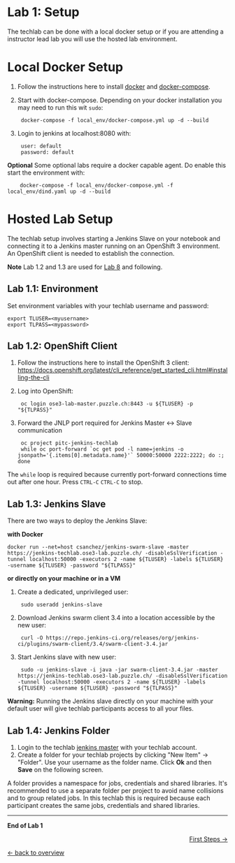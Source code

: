 Lab 1: Setup
============

The techlab can be done with a local docker setup or if you are attending a instructor lead lab you will use the hosted lab environment.

Local Docker Setup
==================

1. Follow the instructions here to install [docker](https://docs.docker.com/get-docker/) and [docker-compose](https://docs.docker.com/compose/install/).
2. Start with docker-compose. Depending on your docker installation you may need to run this wit `sudo`:

        docker-compose -f local_env/docker-compose.yml up -d --build

3. Login to jenkins at localhost:8080 with:

        user: default
        password: default

**Optional** Some optional labs require a docker capable agent. Do enable this start the environment with:

        docker-compose -f local_env/docker-compose.yml -f local_env/dind.yaml up -d --build

Hosted Lab Setup
================

The techlab setup involves starting a Jenkins Slave on your notebook and connecting it
to a Jenkins master running on an OpenShift 3 environment. An OpenShift client is needed
to establish the connection.

**Note** Lab 1.2 and 1.3 are used for [Lab 8](08_tools.md) and following.

Lab 1.1: Environment
--------------------

Set environment variables with your techlab username and password:

    export TLUSER=<myusername>
    export TLPASS=<mypassword>

Lab 1.2: OpenShift Client
-------------------------

1. Follow the instructions here to install the OpenShift 3 client:
<https://docs.openshift.org/latest/cli_reference/get_started_cli.html#installing-the-cli>

2. Log into OpenShift:

        oc login ose3-lab-master.puzzle.ch:8443 -u ${TLUSER} -p "${TLPASS}"

3. Forward the JNLP port required for Jenkins Master <-> Slave communication

        oc project pitc-jenkins-techlab
        while oc port-forward `oc get pod -l name=jenkins -o jsonpath='{.items[0].metadata.name}'` 50000:50000 2222:2222; do :; done

The ``while`` loop  is required because currently port-forward connections time out after one hour.
Press ``CTRL-C`` ``CTRL-C`` to stop.

Lab 1.3: Jenkins Slave
----------------------
There are two ways to deploy the Jenkins Slave:

**with Docker**

    docker run --net=host csanchez/jenkins-swarm-slave -master https://jenkins-techlab.ose3-lab.puzzle.ch/ -disableSslVerification -tunnel localhost:50000 -executors 2 -name ${TLUSER} -labels ${TLUSER} -username ${TLUSER} -password "${TLPASS}"

**or directly on your machine or in a VM**

1. Create a dedicated, unprivileged user:

        sudo useradd jenkins-slave

2. Download Jenkins swarm client 3.4 into a location accessible by the new user:

        curl -O https://repo.jenkins-ci.org/releases/org/jenkins-ci/plugins/swarm-client/3.4/swarm-client-3.4.jar

3. Start Jenkins slave with new user:

        sudo -u jenkins-slave -i java -jar swarm-client-3.4.jar -master https://jenkins-techlab.ose3-lab.puzzle.ch/ -disableSslVerification -tunnel localhost:50000 -executors 2 -name ${TLUSER} -labels ${TLUSER} -username ${TLUSER} -password "${TLPASS}"

**Warning:** Running the Jenkins slave directly on your machine with your default user
will give techlab participants access to all your files.

Lab 1.4: Jenkins Folder
-----------------------

1. Login to the techlab [jenkins master](https://jenkins-techlab.ose3-lab.puzzle.ch/) with your techlab account.
2. Create a folder for your techlab projects by clicking "New Item" -> "Folder". Use your username
as the folder name. Click **Ok** and then **Save** on the following screen.

A folder provides a namespace for jobs, credentials and shared libraries. It's recommended
to use a separate folder per project to avoid name collisions and to group related jobs.
In this techlab this is required because each participant creates the same jobs, credentials and shared libraries.

---

**End of Lab 1**

<p width="100px" align="right"><a href="02_first_steps.md">First Steps →</a></p>

[← back to overview](../README.md)
